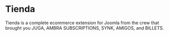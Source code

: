 Tienda
======

Tienda is a complete ecommerce extension for Joomla from the crew that brought you JUGA, AMBRA SUBSCRIPTIONS, SYNK, AMIGOS, and BILLETS.

